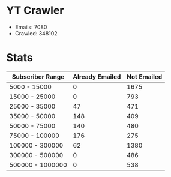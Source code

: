 # YT Crawler
- Emails: 7080
- Crawled: 348102

# Stats
| Subscriber Range  | Already Emailed | Not Emailed |
|-------|-------|-------|
| 5000 - 15000 | 0 | 1675 |
| 15000 - 25000 | 0 | 793 |
| 25000 - 35000 | 47 | 471 |
| 35000 - 50000 | 148 | 409 |
| 50000 - 75000 | 140 | 480 |
| 75000 - 100000 | 176 | 275 |
| 100000 - 300000 | 62 | 1380 |
| 300000 - 500000 | 0 | 486 |
| 500000 - 1000000 | 0 | 538 |
